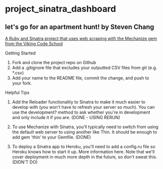 # project_sinatra_dashboard
let's go for an apartment hunt!
by Steven Chang
-------------------------------

[A Ruby and Sinatra project that uses web scraping with the Mechanize gem from the Viking Code School](http://www.vikingcodeschool.com)

Getting Started

1. Fork and clone the project repo on Github
2. Add a .gitignore file that excludes your outputted CSV files from git (e.g. *.csv)
3. Add your name to the README file, commit the change, and push to your fork.

Helpful Tips

1. Add the Reloader functionality to Sinatra to make it much easier to develop with (you won't have to refresh your server so much). You can use the development? method to ask whether you're in development and only include it if you are. (DONE - USING RERUN)

2. To use Mechanize with Sinatra, you'll typically need to switch from using the default web server to using another like Thin. It should be enough to add gem 'thin' to your Gemfile. (DONE)

3. To deploy a Sinatra app to Heroku, you'll need to add a config.ru file so Heroku knows how to start it up. More information here. Note that we'll cover deployment in much more depth in the future, so don't sweat this. (DIDN'T DO)
